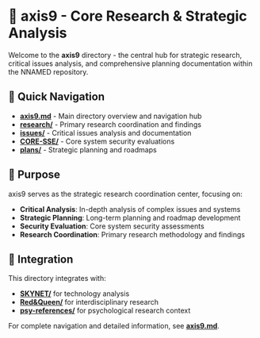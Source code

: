 # 🎯 axis9 - Core Research & Strategic Analysis

Welcome to the **axis9** directory - the central hub for strategic research, critical issues analysis, and comprehensive planning documentation within the NNAMED repository.

## 📁 Quick Navigation

- **[axis9.md](axis9.md)** - Main directory overview and navigation hub
- **[research/](research/)** - Primary research coordination and findings
- **[issues/](issues/)** - Critical issues analysis and documentation  
- **[CORE-SSE/](CORE-SSE/)** - Core system security evaluations
- **[plans/](plans/)** - Strategic planning and roadmaps

## 🎯 Purpose

axis9 serves as the strategic research coordination center, focusing on:

- **Critical Analysis**: In-depth analysis of complex issues and systems
- **Strategic Planning**: Long-term planning and roadmap development  
- **Security Evaluation**: Core system security assessments
- **Research Coordination**: Primary research methodology and findings

## 🔗 Integration

This directory integrates with:
- **[SKYNET/](../SKYNET/)** for technology analysis
- **[Red&Queen/](../Red&Queen/)** for interdisciplinary research
- **[psy-references/](../psy-references/)** for psychological research context

For complete navigation and detailed information, see **[axis9.md](axis9.md)**.